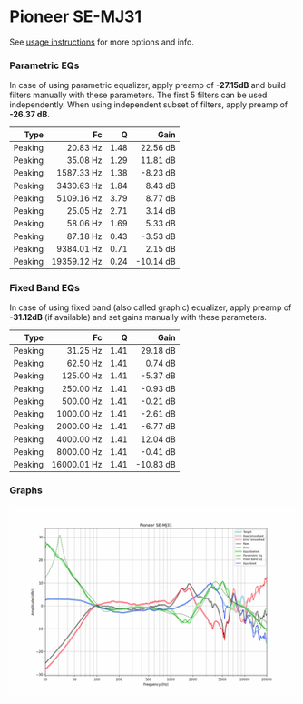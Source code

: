 # Pioneer SE-MJ31
See [usage instructions](https://github.com/jaakkopasanen/AutoEq#usage) for more options and info.

### Parametric EQs
In case of using parametric equalizer, apply preamp of **-27.15dB** and build filters manually
with these parameters. The first 5 filters can be used independently.
When using independent subset of filters, apply preamp of **-26.37 dB**.

| Type    | Fc          |    Q | Gain      |
|--------:|------------:|-----:|----------:|
| Peaking | 20.83 Hz    | 1.48 | 22.56 dB  |
| Peaking | 35.08 Hz    | 1.29 | 11.81 dB  |
| Peaking | 1587.33 Hz  | 1.38 | -8.23 dB  |
| Peaking | 3430.63 Hz  | 1.84 | 8.43 dB   |
| Peaking | 5109.16 Hz  | 3.79 | 8.77 dB   |
| Peaking | 25.05 Hz    | 2.71 | 3.14 dB   |
| Peaking | 58.06 Hz    | 1.69 | 5.33 dB   |
| Peaking | 87.18 Hz    | 0.43 | -3.53 dB  |
| Peaking | 9384.01 Hz  | 0.71 | 2.15 dB   |
| Peaking | 19359.12 Hz | 0.24 | -10.14 dB |

### Fixed Band EQs
In case of using fixed band (also called graphic) equalizer, apply preamp of **-31.12dB**
(if available) and set gains manually with these parameters.

| Type    | Fc          |    Q | Gain      |
|--------:|------------:|-----:|----------:|
| Peaking | 31.25 Hz    | 1.41 | 29.18 dB  |
| Peaking | 62.50 Hz    | 1.41 | 0.74 dB   |
| Peaking | 125.00 Hz   | 1.41 | -5.37 dB  |
| Peaking | 250.00 Hz   | 1.41 | -0.93 dB  |
| Peaking | 500.00 Hz   | 1.41 | -0.21 dB  |
| Peaking | 1000.00 Hz  | 1.41 | -2.61 dB  |
| Peaking | 2000.00 Hz  | 1.41 | -6.77 dB  |
| Peaking | 4000.00 Hz  | 1.41 | 12.04 dB  |
| Peaking | 8000.00 Hz  | 1.41 | -0.41 dB  |
| Peaking | 16000.01 Hz | 1.41 | -10.83 dB |

### Graphs
![](./Pioneer%20SE-MJ31.png)